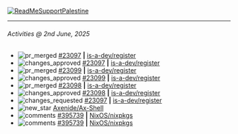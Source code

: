 [![ReadMeSupportPalestine](https://github.com/Safouene1/support-palestine-banner/blob/master/banner-support.svg)](https://github.com/Safouene1/support-palestine-banner)

---

<!--RECENT_ACTIVITY:last_update-->
###### Activities @ 2nd June, 2025
<!--RECENT_ACTIVITY:last_update_end-->

<!--RECENT_ACTIVITY:start-->
- ![pr_merged](https://cdn.jsdelivr.net/gh/Readme-Workflows/Readme-Icons@main/icons/octicons/PullRequestMerged.svg) [#23097](https://github.com/is-a-dev/register/pull/23097) **|** [is-a-dev/register](https://github.com/is-a-dev/register)<br>
- ![changes_approved](https://cdn.jsdelivr.net/gh/Readme-Workflows/Readme-Icons@main/icons/octicons/ApprovedChanges.svg) [#23097](https://github.com/is-a-dev/register/pull/23097#pullrequestreview-2885491175) **|** [is-a-dev/register](https://github.com/is-a-dev/register)<br>
- ![pr_merged](https://cdn.jsdelivr.net/gh/Readme-Workflows/Readme-Icons@main/icons/octicons/PullRequestMerged.svg) [#23099](https://github.com/is-a-dev/register/pull/23099) **|** [is-a-dev/register](https://github.com/is-a-dev/register)<br>
- ![changes_approved](https://cdn.jsdelivr.net/gh/Readme-Workflows/Readme-Icons@main/icons/octicons/ApprovedChanges.svg) [#23099](https://github.com/is-a-dev/register/pull/23099#pullrequestreview-2885408330) **|** [is-a-dev/register](https://github.com/is-a-dev/register)<br>
- ![pr_merged](https://cdn.jsdelivr.net/gh/Readme-Workflows/Readme-Icons@main/icons/octicons/PullRequestMerged.svg) [#23098](https://github.com/is-a-dev/register/pull/23098) **|** [is-a-dev/register](https://github.com/is-a-dev/register)<br>
- ![changes_approved](https://cdn.jsdelivr.net/gh/Readme-Workflows/Readme-Icons@main/icons/octicons/ApprovedChanges.svg) [#23098](https://github.com/is-a-dev/register/pull/23098#pullrequestreview-2885406305) **|** [is-a-dev/register](https://github.com/is-a-dev/register)<br>
- ![changes_requested](https://cdn.jsdelivr.net/gh/Readme-Workflows/Readme-Icons@main/icons/octicons/RequestedChanges.svg) [#23097](https://github.com/is-a-dev/register/pull/23097#pullrequestreview-2885403851) **|** [is-a-dev/register](https://github.com/is-a-dev/register)<br>
- ![new_star](https://cdn.jsdelivr.net/gh/Readme-Workflows/Readme-Icons@main/icons/octicons/StarredRepositoryYellow.svg) [Axenide/Ax-Shell](https://github.com/Axenide/Ax-Shell)<br>
- ![comments](https://cdn.jsdelivr.net/gh/Readme-Workflows/Readme-Icons@main/icons/octicons/Comment.svg) [#395739](https://github.com/NixOS/nixpkgs/issues/395739#issuecomment-2909874454) **|** [NixOS/nixpkgs](https://github.com/NixOS/nixpkgs)<br>
- ![comments](https://cdn.jsdelivr.net/gh/Readme-Workflows/Readme-Icons@main/icons/octicons/Comment.svg) [#395739](https://github.com/NixOS/nixpkgs/issues/395739#issuecomment-2909853353) **|** [NixOS/nixpkgs](https://github.com/NixOS/nixpkgs)<br>
<!--RECENT_ACTIVITY:end-->
